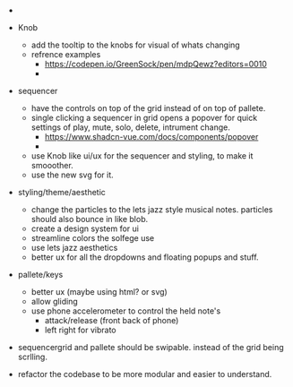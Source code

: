 -
- Knob

  - add the tooltip to the knobs for visual of whats changing
  - refrence examples
    - https://codepen.io/GreenSock/pen/mdpQewz?editors=0010
    -

- sequencer

  - have the controls on top of the grid instead of on top of pallete.
  - single clicking a sequencer in grid opens a popover for quick settings of play, mute, solo, delete, intrument change.
    - https://www.shadcn-vue.com/docs/components/popover
    -
  - use Knob like ui/ux for the sequencer and styling, to make it smooother.
  - use the new svg for it.

- styling/theme/aesthetic

  - change the particles to the lets jazz style musical notes. particles should also bounce in like blob.
  - create a design system for ui
  - streamline colors the solfege use
  - use lets jazz aesthetics
  - better ux for all the dropdowns and floating popups and stuff.

- pallete/keys

  - better ux (maybe using html? or svg)
  - allow gliding
  - use phone accelerometer to control the held note's
    - attack/release (front back of phone)
    - left right for vibrato

- sequencergrid and pallete should be swipable. instead of the grid being scrlling.

- refactor the codebase to be more modular and easier to understand.
